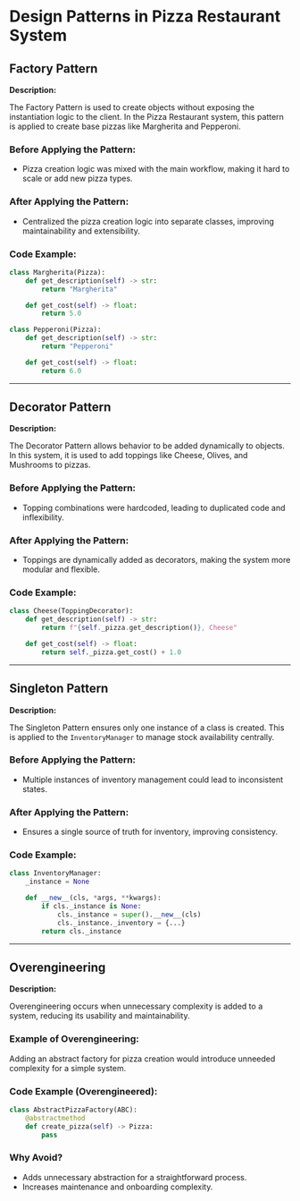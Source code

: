 # Design Patterns in Pizza Restaurant System

## Factory Pattern

**Description:**

The Factory Pattern is used to create objects without exposing the instantiation logic to the client. In the Pizza Restaurant system, this pattern is applied to create base pizzas like Margherita and Pepperoni.

### Before Applying the Pattern:

- Pizza creation logic was mixed with the main workflow, making it hard to scale or add new pizza types.

### After Applying the Pattern:

- Centralized the pizza creation logic into separate classes, improving maintainability and extensibility.

### Code Example:

```python
class Margherita(Pizza):
    def get_description(self) -> str:
        return "Margherita"

    def get_cost(self) -> float:
        return 5.0

class Pepperoni(Pizza):
    def get_description(self) -> str:
        return "Pepperoni"

    def get_cost(self) -> float:
        return 6.0
```

---

## Decorator Pattern

**Description:**

The Decorator Pattern allows behavior to be added dynamically to objects. In this system, it is used to add toppings like Cheese, Olives, and Mushrooms to pizzas.

### Before Applying the Pattern:

- Topping combinations were hardcoded, leading to duplicated code and inflexibility.

### After Applying the Pattern:

- Toppings are dynamically added as decorators, making the system more modular and flexible.

### Code Example:

```python
class Cheese(ToppingDecorator):
    def get_description(self) -> str:
        return f"{self._pizza.get_description()}, Cheese"

    def get_cost(self) -> float:
        return self._pizza.get_cost() + 1.0
```

---

## Singleton Pattern

**Description:**

The Singleton Pattern ensures only one instance of a class is created. This is applied to the `InventoryManager` to manage stock availability centrally.

### Before Applying the Pattern:

- Multiple instances of inventory management could lead to inconsistent states.

### After Applying the Pattern:

- Ensures a single source of truth for inventory, improving consistency.

### Code Example:

```python
class InventoryManager:
    _instance = None

    def __new__(cls, *args, **kwargs):
        if cls._instance is None:
            cls._instance = super().__new__(cls)
            cls._instance._inventory = {...}
        return cls._instance
```

---

## Overengineering

**Description:**

Overengineering occurs when unnecessary complexity is added to a system, reducing its usability and maintainability.

### Example of Overengineering:

Adding an abstract factory for pizza creation would introduce unneeded complexity for a simple system.

### Code Example (Overengineered):

```python
class AbstractPizzaFactory(ABC):
    @abstractmethod
    def create_pizza(self) -> Pizza:
        pass
```

### Why Avoid?

- Adds unnecessary abstraction for a straightforward process.
- Increases maintenance and onboarding complexity.
